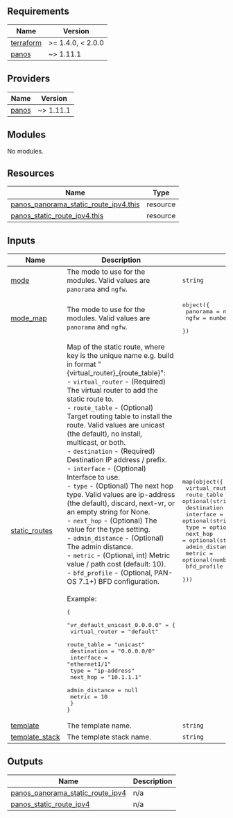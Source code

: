 <!-- BEGINNING OF PRE-COMMIT-TERRAFORM DOCS HOOK -->
## Requirements

| Name | Version |
|------|---------|
| <a name="requirement_terraform"></a> [terraform](#requirement\_terraform) | >= 1.4.0, < 2.0.0 |
| <a name="requirement_panos"></a> [panos](#requirement\_panos) | ~> 1.11.1 |

## Providers

| Name | Version |
|------|---------|
| <a name="provider_panos"></a> [panos](#provider\_panos) | ~> 1.11.1 |

## Modules

No modules.

## Resources

| Name | Type |
|------|------|
| [panos_panorama_static_route_ipv4.this](https://registry.terraform.io/providers/PaloAltoNetworks/panos/latest/docs/resources/panorama_static_route_ipv4) | resource |
| [panos_static_route_ipv4.this](https://registry.terraform.io/providers/PaloAltoNetworks/panos/latest/docs/resources/static_route_ipv4) | resource |

## Inputs

| Name | Description | Type | Default | Required |
|------|-------------|------|---------|:--------:|
| <a name="input_mode"></a> [mode](#input\_mode) | The mode to use for the modules. Valid values are `panorama` and `ngfw`. | `string` | n/a | yes |
| <a name="input_mode_map"></a> [mode\_map](#input\_mode\_map) | The mode to use for the modules. Valid values are `panorama` and `ngfw`. | <pre>object({<br>    panorama = number<br>    ngfw     = number<br>  })</pre> | <pre>{<br>  "ngfw": 1,<br>  "panorama": 0<br>}</pre> | no |
| <a name="input_static_routes"></a> [static\_routes](#input\_static\_routes) | Map of the static route, where key is the unique name e.g. build in format "{virtual\_router}\_{route\_table}":<br>- `virtual_router` - (Required) The virtual router to add the static route to.<br>- `route_table` - (Optional) Target routing table to install the route. Valid values are unicast (the default), no install, multicast, or both.<br>- `destination` - (Required) Destination IP address / prefix.<br>- `interface` - (Optional) Interface to use.<br>- `type` - (Optional) The next hop type. Valid values are ip-address (the default), discard, next-vr, or an empty string for None.<br>- `next_hop` - (Optional) The value for the type setting.<br>- `admin_distance` - (Optional) The admin distance.<br>- `metric` - (Optional, int) Metric value / path cost (default: 10).<br>- `bfd_profile` - (Optional, PAN-OS 7.1+) BFD configuration.<br><br>Example:<pre>{<br>  "vr_default_unicast_0.0.0.0" = {<br>    virtual_router = "default"<br>    route_table    = "unicast"<br>    destination    = "0.0.0.0/0"<br>    interface      = "ethernet1/1"<br>    type           = "ip-address"<br>    next_hop       = "10.1.1.1"<br>    admin_distance = null<br>    metric         = 10<br>  }<br>}</pre> | <pre>map(object({<br>    virtual_router = string<br>    route_table    = optional(string, "unicast")<br>    destination    = string<br>    interface      = optional(string)<br>    type           = optional(string, "ip-address")<br>    next_hop       = optional(string)<br>    admin_distance = optional(number)<br>    metric         = optional(number, 10)<br>    bfd_profile    = optional(string)<br>  }))</pre> | `{}` | no |
| <a name="input_template"></a> [template](#input\_template) | The template name. | `string` | `"default"` | no |
| <a name="input_template_stack"></a> [template\_stack](#input\_template\_stack) | The template stack name. | `string` | `""` | no |

## Outputs

| Name | Description |
|------|-------------|
| <a name="output_panos_panorama_static_route_ipv4"></a> [panos\_panorama\_static\_route\_ipv4](#output\_panos\_panorama\_static\_route\_ipv4) | n/a |
| <a name="output_panos_static_route_ipv4"></a> [panos\_static\_route\_ipv4](#output\_panos\_static\_route\_ipv4) | n/a |
<!-- END OF PRE-COMMIT-TERRAFORM DOCS HOOK -->
